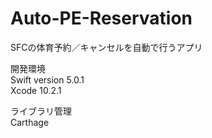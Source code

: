 # Auto-PE-Reservation
SFCの体育予約／キャンセルを自動で行うアプリ

開発環境  
Swift version 5.0.1  
Xcode 10.2.1  

ライブラリ管理  
Carthage  

